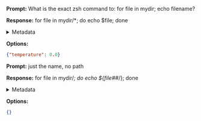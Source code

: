**Prompt:**
What is the exact zsh command to: for file in mydir; echo filename?


**Response:**
for file in mydir/*; do echo $file; done

<details><summary>Metadata</summary>

- Duration: 807 ms
- Datetime: 2023-08-30T16:26:10.894986
- Model: gpt-3.5-turbo-0613

</details>

**Options:**
```json
{"temperature": 0.0}
```

**Prompt:**
just the name, no path

**Response:**
for file in mydir/*; do echo ${file##*/}; done

<details><summary>Metadata</summary>

- Duration: 2464 ms
- Datetime: 2023-08-30T16:26:55.860596
- Model: gpt-3.5-turbo-0613

</details>

**Options:**
```json
{}
```

